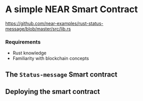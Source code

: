 # A simple NEAR Smart Contract

https://github.com/near-examples/rust-status-message/blob/master/src/lib.rs

### Requirements

* Rust knowledge
* Familiarity with blockchain concepts

## The ``Status-message`` Smart contract


## Deploying the smart contract


